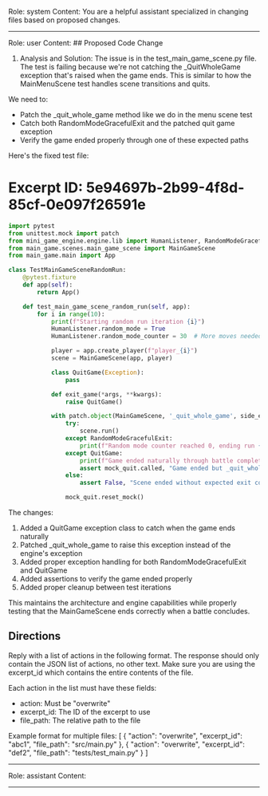 Role: system
Content: You are a helpful assistant specialized in changing files based on proposed changes.
__________________
Role: user
Content: ## Proposed Code Change
1. Analysis and Solution:
The issue is in the test_main_game_scene.py file. The test is failing because we're not catching the _QuitWholeGame exception that's raised when the game ends. This is similar to how the MainMenuScene test handles scene transitions and quits.

We need to:
- Patch the _quit_whole_game method like we do in the menu scene test
- Catch both RandomModeGracefulExit and the patched quit game exception
- Verify the game ended properly through one of these expected paths

Here's the fixed test file:

# Excerpt ID: 5e94697b-2b99-4f8d-85cf-0e097f26591e
```python main_game/tests/test_main_game_scene.py
import pytest
from unittest.mock import patch
from mini_game_engine.engine.lib import HumanListener, RandomModeGracefulExit
from main_game.scenes.main_game_scene import MainGameScene
from main_game.main import App

class TestMainGameSceneRandomRun:
    @pytest.fixture
    def app(self):
        return App()

    def test_main_game_scene_random_run(self, app):
        for i in range(10):
            print(f"Starting random run iteration {i}")
            HumanListener.random_mode = True
            HumanListener.random_mode_counter = 30  # More moves needed for battle scene

            player = app.create_player(f"player_{i}")
            scene = MainGameScene(app, player)

            class QuitGame(Exception):
                pass

            def exit_game(*args, **kwargs):
                raise QuitGame()

            with patch.object(MainGameScene, '_quit_whole_game', side_effect=exit_game) as mock_quit:
                try:
                    scene.run()
                except RandomModeGracefulExit:
                    print(f"Random mode counter reached 0, ending run {i}")
                except QuitGame:
                    print(f"Game ended naturally through battle completion, ending run {i}")
                    assert mock_quit.called, "Game ended but _quit_whole_game wasn't called"
                else:
                    assert False, "Scene ended without expected exit condition"

                mock_quit.reset_mock()
```

The changes:
1. Added a QuitGame exception class to catch when the game ends naturally
2. Patched _quit_whole_game to raise this exception instead of the engine's exception
3. Added proper exception handling for both RandomModeGracefulExit and QuitGame
4. Added assertions to verify the game ended properly
5. Added proper cleanup between test iterations

This maintains the architecture and engine capabilities while properly testing that the MainGameScene ends correctly when a battle concludes.

## Directions
Reply with a list of actions in the following format. The response should only contain the JSON list of actions, no other text.
Make sure you are using the excerpt_id which contains the entire contents of the file.

Each action in the list must have these fields:
- action: Must be "overwrite"
- excerpt_id: The ID of the excerpt to use
- file_path: The relative path to the file

Example format for multiple files:
[
    {
        "action": "overwrite",
        "excerpt_id": "abc1",
        "file_path": "src/main.py"
    },
    {
        "action": "overwrite",
        "excerpt_id": "def2",
        "file_path": "tests/test_main.py"
    }
]
__________________
Role: assistant
Content: 
__________________
